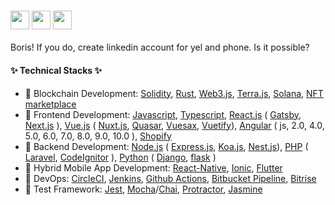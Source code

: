 ### <img src="https://media.giphy.com/media/hvRJCLFzcasrR4ia7z/giphy.gif" width="30px"> <img src="https://media.giphy.com/media/hvRJCLFzcasrR4ia7z/giphy.gif" width="30px"> <img src="https://media.giphy.com/media/hvRJCLFzcasrR4ia7z/giphy.gif" width="30px">


Boris! If you do, create linkedin account for yel and phone. Is it possible?









#### ✨ Technical Stacks ✨
* 🥇 Blockchain Development: [Solidity](https://docs.soliditylang.org/), [Rust](https://www.rust-lang.org/), [Web3.js](https://web3js.readthedocs.io/), [Terra.js](https://docs.terra.money/), [Solana](https://solana.com/), [NFT marketplace](https://opensea.io/)
* 🥇 Frontend Development: [Javascript](https://www.javascript.com/), [Typescript](https://www.typescriptlang.org/), [React.js](https://reactjs.org/) ( [Gatsby](https://www.gatsbyjs.com/), [Next.js](https://nextjs.org/) ), [Vue.js](https://vuejs.org/) ( [Nuxt.js](https://nuxtjs.org/), [Quasar](https://quasar.dev/), [Vuesax](https://lusaxweb.github.io/vuesax/), [Vuetify](https://vuetifyjs.com/)), [Angular](https://angular.io/) ( js, 2.0, 4.0, 5.0, 6.0, 7.0, 8.0, 9.0, 10.0 ), [Shopify](https://shopify.com/)
* 🥇 Backend Development: [Node.js](https://nodejs.org) ( [Express.js](https://expressjs.com/), [Koa.js](https://koajs.com/), [Nest.js](https://nestjs.com/)), [PHP](https://www.php.net/) ( [Laravel](https://laravel.com/), [CodeIgnitor](https://codeigniter.com/) ), [Python](https://www.python.org/) ( [Django](https://www.djangoproject.com/), [flask](https://flask.palletsprojects.com/) )
* 🥇 Hybrid Mobile App Development: [React-Native](https://reactnative.dev/), [Ionic](https://ionicframework.com/), [Flutter](https://flutter.dev/)
* 🥈 DevOps: [CircleCI](https://circleci.com/), [Jenkins](https://www.jenkins.io/), [Github Actions](https://docs.github.com/en/actions), [Bitbucket Pipeline](https://bitbucket.org/product/features/pipelines), [Bitrise](https://www.bitrise.io/)
* 🥉 Test Framework: [Jest](https://jestjs.io/), [Mocha](https://mochajs.org/)/[Chai](https://www.chaijs.com/), [Protractor](https://www.protractortest.org), [Jasmine](https://jasmine.github.io/)
